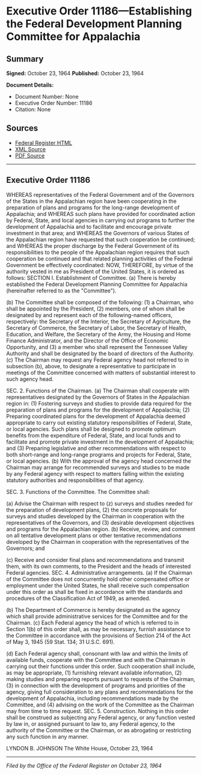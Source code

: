 # Executive Order 11186—Establishing the Federal Development Planning Committee for Appalachia

## Summary

**Signed:** October 23, 1964
**Published:** October 23, 1964

**Document Details:**
- Document Number: None
- Executive Order Number: 11186
- Citation: None

## Sources
- [Federal Register HTML](https://www.presidency.ucsb.edu/documents/executive-order-11186-establishing-the-federal-development-planning-committee-for)
- [XML Source](None)
- [PDF Source](None)

---

## Executive Order 11186

WHEREAS representatives of the Federal Government and of the Governors of the States in the Appalachian region have been cooperating in the preparation of plans and programs for the long-range development of Appalachia; and
WHEREAS such plans have provided for coordinated action by Federal, State, and local agencies in carrying out programs to further the development of Appalachia and to facilitate and encourage private investment in that area; and
WHEREAS the Governors of various States of the Appalachian region have requested that such cooperation be continued; and
WHEREAS the proper discharge by the Federal Government of its responsibilities to the people of the Appalachian region requires that such cooperation be continued and that related planning activities of the Federal Government be effectively coordinated:
NOW, THEREFORE, by virtue of the authority vested in me as President of the United
States, it is ordered as follows:
SECTION I. Establishment of Committee. (a) There is hereby established the Federal Development Planning Committee for Appalachia (hereinafter referred to as the "Committee").

(b) The Committee shall be composed of the following: (1) a Chairman, who shall be appointed by the President, (2) members, one of whom shall be designated by and represent each of the following-named officers, respectively: the Secretary of the Interior, the Secretary of Agriculture, the Secretary of Commerce, the Secretary of Labor, the Secretary of Health, Education, and Welfare, the Secretary of the Army, the Housing and Home Finance Administrator, and the Director of the Office of Economic Opportunity, and (3) a member who shall represent the Tennessee Valley Authority and shall be designated by the board of directors of the Authority.
(c) The Chairman may request any Federal agency head not referred to in subsection (b), above, to designate a representative to participate in meetings of the Committee concerned with matters of substantial interest to such agency head.

SEC. 2. Functions of the Chairman. (a) The Chairman shall cooperate with representatives designated by the Governors of States in the Appalachian region in:
    (1) Fostering surveys and studies to provide data required for the preparation of plans and programs for the development of Appalachia;
    (2) Preparing coordinated plans for the development of Appalachia deemed appropriate to carry out existing statutory responsibilities of Federal, State, or local agencies. Such plans shall be designed to promote optimum benefits from the expenditure of Federal, State, and local funds and to facilitate and promote private investment in the development of Appalachia; and
    (3) Preparing legislative and other recommendations with respect to both short-range and long-range programs and projects for Federal, State, or local agencies.
(b) With the approval of the agency head concerned the Chairman may arrange for recommended surveys and studies to be made by any Federal agency with respect to matters falling within the existing statutory authorities and responsibilities of that agency.

SEC. 3. Functions of the Committee. The Committee shall:

(a) Advise the Chairman with respect to (z) surveys and studies needed for the preparation of development plans, (2) the concrete proposals for surveys and studies developed by the Chairman in cooperation with the representatives of the Governors, and (3) desirable development objectives and programs for the Appalachian region.
(b) Receive, review, and comment on all tentative development plans or other tentative recommendations developed by the Chairman in cooperation with the representatives of the Governors; and

(c) Receive and consider final plans and recommendations and transmit them, with its own comments, to the President and the heads of interested Federal agencies.
SEC. 4. Administrative arrangements. (a) If the Chairman of the Committee does not concurrently hold other compensated office or employment under the United States, he shall receive such compensation under this order as shall be fixed in accordance with the standards and procedures of the Classification Act of 1949, as amended.

(b) The Department of Commerce is hereby designated as the agency which shall provide administrative services for the Committee and for the Chairman.
(c) Each Federal agency the head of which is referred to in Section 1(b) of this order shall, as may be necessary, furnish assistance to the Committee in accordance with the provisions of Section 214 of the Act of May 3, 1945 (59 Stat. 134; 31 U.S.C. 691).

(d) Each Federal agency shall, consonant with law and within the limits of available funds, cooperate with the Committee and with the Chairman in carrying out their functions under this order. Such cooperation shall include, as may be appropriate, (1) furnishing relevant available information, (2) making studies and preparing reports pursuant to requests of the Chairman, (3) in connection with the development of programs and priorities of the agency, giving full consideration to any plans and recommendations for the development of Appalachia, including recommendations made by the Committee, and (4) advising on the work of the Committee as the Chairman may from time to time request.
SEC. 5. Construction. Nothing in this order shall be construed as subjecting any Federal agency, or any function vested by law in, or assigned pursuant to law to, any Federal agency, to the authority of the Committee or the Chairman, or as abrogating or restricting any such function in any manner.

LYNDON B. JOHNSON
The White House,
October 23, 1964

---

*Filed by the Office of the Federal Register on October 23, 1964*
